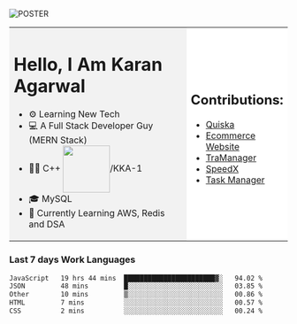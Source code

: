<!-- ![20230107_223458 (1)-01](https://user-images.githubusercontent.com/85556603/212357966-4002f7aa-471b-4b3c-923d-f2b0d543cad5.jpeg) -->

![POSTER](https://github.com/KKA-0/KKA-0/assets/85556603/17c16f23-d298-4eb8-b6fe-b1361fc9d5ad)




<table>
  <tr>
    <td style="width: 70%; background-color: #f2f2f2;">
      <h1>Hello, I Am Karan Agarwal</h1>
      <ul>
        <li>⚙ Learning New Tech</li>
        <li>💻 A Full Stack Developer Guy (MERN Stack)</li>
        <li>👨‍💻 C++ <img align="center" width="85" src="https://img.shields.io/badge/-LeetCode-FFA116?style=for-the-badge&logo=LeetCode&logoColor=black"/>/KKA-1</li> 
        <li>🎓 MySQL</li>
        <li>🙌 Currently Learning AWS, Redis and DSA</li>  
      </ul>
    </td>
    <td style="width: 30%; background-color: #ffffff;">
      <h2>Contributions:</h2>
      <ul>
        <li><a href="https://github.com/KKA-0/Quiska">Quiska</a></li>
         <li><a href="https://agarwal-handloom.web.app/">Ecommerce Website</a></li>
         <li><a href="https://replit.com/@karanyobro/TraManager">TraManager</a></li>
         <li><a href="https://github.com/Linkin143/SpeedX">SpeedX</a></li>
        <li><a href="https://github.com/KKA-0/Task_Manager">Task Manager</a></li>
      </ul>
    </td>
  </tr>
</table>



<h3>Last 7 days Work Languages </h3> 
     
<!--START_SECTION:waka-->

```txt
JavaScript   19 hrs 44 mins  ███████████████████████▓░   94.02 %
JSON         48 mins         █░░░░░░░░░░░░░░░░░░░░░░░░   03.85 %
Other        10 mins         ▒░░░░░░░░░░░░░░░░░░░░░░░░   00.86 %
HTML         7 mins          ░░░░░░░░░░░░░░░░░░░░░░░░░   00.57 %
CSS          2 mins          ░░░░░░░░░░░░░░░░░░░░░░░░░   00.24 %
```

<!--END_SECTION:waka-->
